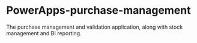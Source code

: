 # PowerApps-purchase-management
The purchase management and validation application, along with stock management and BI reporting.
